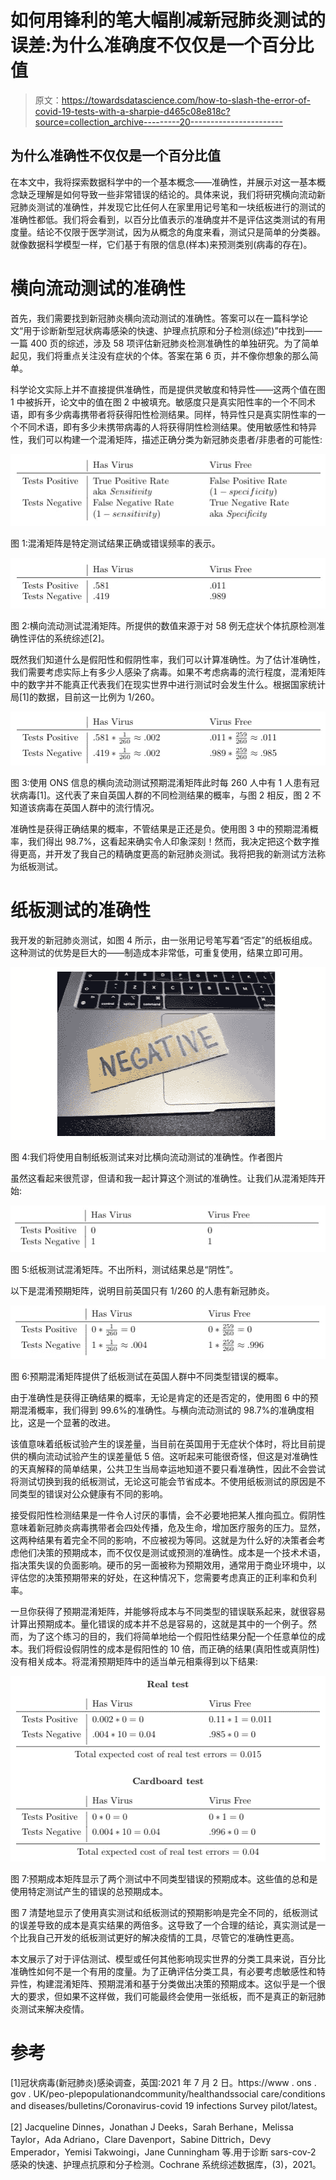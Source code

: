 # 如何用锋利的笔大幅削减新冠肺炎测试的误差:为什么准确度不仅仅是一个百分比值

> 原文：<https://towardsdatascience.com/how-to-slash-the-error-of-covid-19-tests-with-a-sharpie-d465c08e818c?source=collection_archive---------20----------------------->

## 为什么准确性不仅仅是一个百分比值

在本文中，我将探索数据科学中的一个基本概念——准确性，并展示对这一基本概念缺乏理解是如何导致一些非常错误的结论的。具体来说，我们将研究横向流动新冠肺炎测试的准确性，并发现它比任何人在家里用记号笔和一块纸板进行的测试的准确性都低。我们将会看到，以百分比值表示的准确度并不是评估这类测试的有用度量。结论不仅限于医学测试，因为从概念的角度来看，测试只是简单的分类器。就像数据科学模型一样，它们基于有限的信息(样本)来预测类别(病毒的存在)。

# 横向流动测试的准确性

首先，我们需要找到新冠肺炎横向流动测试的准确性。答案可以在一篇科学论文“用于诊断新型冠状病毒感染的快速、护理点抗原和分子检测(综述)”中找到——一篇 400 页的综述，涉及 58 项评估新冠肺炎检测准确性的单独研究。为了简单起见，我们将重点关注没有症状的个体。答案在第 6 页，并不像你想象的那么简单。

科学论文实际上并不直接提供准确性，而是提供灵敏度和特异性——这两个值在图 1 中被拆开，论文中的值在图 2 中被填充。敏感度只是真实阳性率的一个不同术语，即有多少病毒携带者将获得阳性检测结果。同样，特异性只是真实阴性率的一个不同术语，即有多少未携带病毒的人将获得阴性检测结果。使用敏感性和特异性，我们可以构建一个混淆矩阵，描述正确分类为新冠肺炎患者/非患者的可能性:

![](img/59e4a9fbdbd1ac692fe2ed38eb740dd8.png)

图 1:混淆矩阵是特定测试结果正确或错误频率的表示。

![](img/9d80e6435ae8011b60c2fae6e0e340e9.png)

图 2:横向流动测试混淆矩阵。所提供的数值来源于对 58 例无症状个体抗原检测准确性评估的系统综述[2]。

既然我们知道什么是假阳性和假阴性率，我们可以计算准确性。为了估计准确性，我们需要考虑实际上有多少人感染了病毒。如果不考虑病毒的流行程度，混淆矩阵中的数字并不能真正代表我们在现实世界中进行测试时会发生什么。根据国家统计局[1]的数据，目前这一比例为 1/260。

![](img/1dcca4c701323af6c0f25eeb3100dfb3.png)

图 3:使用 ONS 信息的横向流动测试预期混淆矩阵此时每 260 人中有 1 人患有冠状病毒[1]。这代表了来自英国人群的不同检测结果的概率，与图 2 相反，图 2 不知道该病毒在英国人群中的流行情况。

准确性是获得正确结果的概率，不管结果是正还是负。使用图 3 中的预期混淆概率，我们得出 98.7%，这看起来确实令人印象深刻！然而，我决定把这个数字推得更高，并开发了我自己的精确度更高的新冠肺炎测试。我将把我的新测试方法称为纸板测试。

# 纸板测试的准确性

我开发的新冠肺炎测试，如图 4 所示，由一张用记号笔写着“否定”的纸板组成。这种测试的优势是巨大的——制造成本非常低，可重复使用，结果立即可用。

![](img/a52317a77e80b5893832bd919ddb63c1.png)

图 4:我们将使用自制纸板测试来对比横向流动测试的准确性。作者图片

虽然这看起来很荒谬，但请和我一起计算这个测试的准确性。让我们从混淆矩阵开始:

![](img/5288611af60ab77194eaf6dd1d37355d.png)

图 5:纸板测试混淆矩阵。不出所料，测试结果总是“阴性”。

以下是混淆预期矩阵，说明目前英国只有 1/260 的人患有新冠肺炎。

![](img/8db8a9b16dec67c9f609af51c99d7cba.png)

图 6:预期混淆矩阵提供了纸板测试在英国人群中不同类型错误的概率。

由于准确性是获得正确结果的概率，无论是肯定的还是否定的，使用图 6 中的预期混淆概率，我们得到 99.6%的准确性。与横向流动测试的 98.7%的准确度相比，这是一个显著的改进。

该值意味着纸板试验产生的误差量，当目前在英国用于无症状个体时，将比目前提供的横向流动试验产生的误差量低 5 倍。这听起来可能很奇怪，但这是对准确性的天真解释的简单结果，公共卫生当局幸运地知道不要只看准确性，因此不会尝试将测试切换到我的纸板测试，无论这可能会节省成本。不使用纸板测试的原因是不同类型的错误对公众健康有不同的影响。

接受假阳性检测结果是一件令人讨厌的事情，会不必要地把某人推向孤立。假阴性意味着新冠肺炎病毒携带者会四处传播，危及生命，增加医疗服务的压力。显然，这两种结果有着完全不同的影响，不应被视为等同。这就是为什么好的决策者会考虑他们决策的预期成本，而不仅仅是测试或预测的准确性。成本是一个技术术语，指决策失误的负面影响。硬币的另一面被称为预期效用，通常用于商业环境中，以评估您的决策预期带来的好处，在这种情况下，您需要考虑真正的正利率和负利率。

一旦你获得了预期混淆矩阵，并能够将成本与不同类型的错误联系起来，就很容易计算出预期成本。量化错误的成本并不总是容易的，这就是其中的一个例子。然而，为了这个练习的目的，我们将简单地给一个假阳性结果分配一个任意单位的成本。我们将假设假阴性的成本是假阳性的 10 倍，而正确的结果(真阳性或真阴性)没有相关成本。将混淆预期矩阵中的适当单元相乘得到以下结果:

![](img/c61ef30f48067edb59aac4e30bfd1a99.png)

图 7:预期成本矩阵显示了两个测试中不同类型错误的预期成本。这些值的总和是使用特定测试产生的错误的总预期成本。

图 7 清楚地显示了使用真实测试和纸板测试的预期影响是完全不同的，纸板测试的误差导致的成本是真实结果的两倍多。这导致了一个合理的结论，真实测试是一个比我自己开发的纸板测试更好的解决疫情的工具，尽管它的准确性更高。

本文展示了对于评估测试、模型或任何其他影响现实世界的分类工具来说，百分比准确性如何不是一个有用的度量。为了正确评估分类工具，有必要考虑敏感性和特异性，构建混淆矩阵、预期混淆和基于分类做出决策的预期成本。这似乎是一个很大的要求，但如果不这样做，我们可能最终会使用一张纸板，而不是真正的新冠肺炎测试来解决疫情。

# 参考

[1]冠状病毒(新冠肺炎)感染调查，英国:2021 年 7 月 2 日。https://www . ons . gov . UK/peo-plepopulationandcommunity/healthandssocial care/conditions and diseases/bulletins/Coronavirus-covid 19 infections Survey pilot/latest。

[2] Jacqueline Dinnes，Jonathan J Deeks，Sarah Berhane，Melissa Taylor，Ada Adriano，Clare Davenport，Sabine Dittrich，Devy Emperador，Yemisi Takwoingi，Jane Cunningham 等.用于诊断 sars-cov-2 感染的快速、护理点抗原和分子检测。Cochrane 系统综述数据库，(3)，2021。